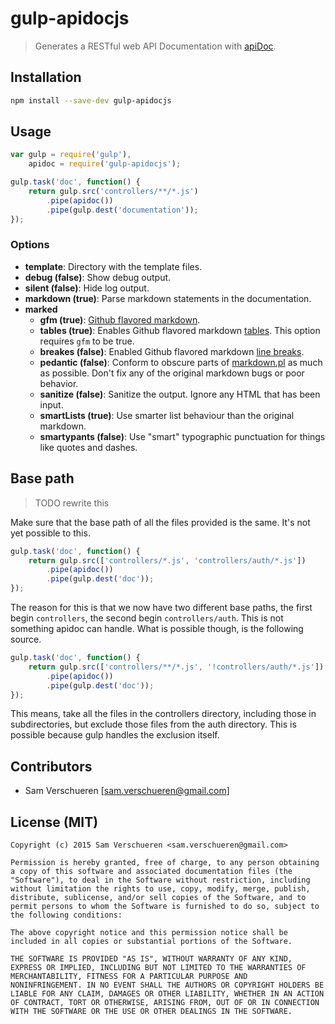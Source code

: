 # gulp-apidocjs

> Generates a RESTful web API Documentation with [apiDoc](https://github.com/apidoc/apidoc).


## Installation

```bash
npm install --save-dev gulp-apidocjs
```

## Usage

```JavaScript
var gulp = require('gulp'),
    apidoc = require('gulp-apidocjs');

gulp.task('doc', function() {
    return gulp.src('controllers/**/*.js')
        .pipe(apidoc())
        .pipe(gulp.dest('documentation'));
});
```

### Options

- **template**: Directory with the template files.
- **debug (false)**: Show debug output.
- **silent (false)**: Hide log output.
- **markdown (true)**: Parse markdown statements in the documentation.
- **marked**
    - **gfm (true)**: [Github flavored markdown](https://help.github.com/articles/github-flavored-markdown/).
    - **tables (true)**: Enables Github flavored markdown [tables](https://github.com/adam-p/markdown-here/wiki/Markdown-Cheatsheet#wiki-tables). This option requires ```gfm``` to be true.
    - **breakes (false)**: Enabled Github flavored markdown [line breaks](https://help.github.com/articles/github-flavored-markdown#newlines).
    - **pedantic (false)**: Conform to obscure parts of [markdown.pl](http://markdown.pl) as much as possible. Don't fix any of the original markdown bugs or poor behavior.
    - **sanitize (false)**: Sanitize the output. Ignore any HTML that has been input.
    - **smartLists (true)**: Use smarter list behaviour than the original markdown.
    - **smartypants (false)**: Use "smart" typographic punctuation for things like quotes and dashes.

## Base path

> TODO rewrite this

Make sure that the base path of all the files provided is the same. It's not yet possible to this.

```JavaScript
gulp.task('doc', function() {
    return gulp.src(['controllers/*.js', 'controllers/auth/*.js'])
        .pipe(apidoc())
        .pipe(gulp.dest('doc'));
});
```

The reason for this is that we now have two different base paths, the first begin ```controllers```, the second begin ```controllers/auth```. This is not something apidoc can handle. What is possible though, is the following source.

```JavaScript
gulp.task('doc', function() {
    return gulp.src(['controllers/**/*.js', '!controllers/auth/*.js'])
        .pipe(apidoc())
        .pipe(gulp.dest('doc'));
});
```

This means, take all the files in the controllers directory, including those in subdirectories, but exclude those files from the auth directory. This is possible because gulp handles the exclusion itself.

## Contributors

- Sam Verschueren [<sam.verschueren@gmail.com>]

## License (MIT)

```
Copyright (c) 2015 Sam Verschueren <sam.verschueren@gmail.com>

Permission is hereby granted, free of charge, to any person obtaining
a copy of this software and associated documentation files (the
"Software"), to deal in the Software without restriction, including
without limitation the rights to use, copy, modify, merge, publish,
distribute, sublicense, and/or sell copies of the Software, and to
permit persons to whom the Software is furnished to do so, subject to
the following conditions:

The above copyright notice and this permission notice shall be
included in all copies or substantial portions of the Software.

THE SOFTWARE IS PROVIDED "AS IS", WITHOUT WARRANTY OF ANY KIND,
EXPRESS OR IMPLIED, INCLUDING BUT NOT LIMITED TO THE WARRANTIES OF
MERCHANTABILITY, FITNESS FOR A PARTICULAR PURPOSE AND
NONINFRINGEMENT. IN NO EVENT SHALL THE AUTHORS OR COPYRIGHT HOLDERS BE
LIABLE FOR ANY CLAIM, DAMAGES OR OTHER LIABILITY, WHETHER IN AN ACTION
OF CONTRACT, TORT OR OTHERWISE, ARISING FROM, OUT OF OR IN CONNECTION
WITH THE SOFTWARE OR THE USE OR OTHER DEALINGS IN THE SOFTWARE.
